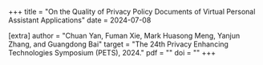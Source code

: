 +++
title = "On the Quality of Privacy Policy Documents of Virtual Personal Assistant Applications"
date = 2024-07-08

[extra]
author = "Chuan Yan, Fuman Xie, Mark Huasong Meng, Yanjun Zhang, and Guangdong Bai"
target = "The 24th Privacy Enhancing Technologies Symposium (PETS), 2024."
pdf = ""
doi = ""
+++

